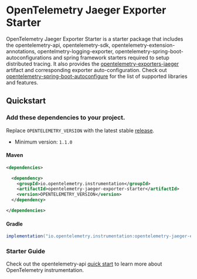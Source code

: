 # OpenTelemetry Jaeger Exporter Starter

OpenTelemetry Jaeger Exporter Starter is a starter package that includes the opentelemetry-api, opentelemetry-sdk, opentelemetry-extension-annotations, opentelmetry-logging-exporter, opentelemetry-spring-boot-autoconfigurations and spring framework starters required to setup distributed tracing. It also provides the [opentelemetry-exporters-jaeger](https://github.com/open-telemetry/opentelemetry-java/tree/main/exporters/jaeger) artifact and corresponding exporter auto-configuration.  Check out [opentelemetry-spring-boot-autoconfigure](../../spring-boot-autoconfigure/README.md#features) for the list of supported libraries and features.

## Quickstart

### Add these dependencies to your project.

Replace `OPENTELEMETRY_VERSION` with the latest stable [release](https://search.maven.org/search?q=g:io.opentelemetry).
 - Minimum version: `1.1.0`


#### Maven

```xml
<dependencies>

  <dependency>
    <groupId>io.opentelemetry.instrumentation</groupId>
    <artifactId>opentelemetry-jaeger-exporter-starter</artifactId>
    <version>OPENTELEMETRY_VERSION</version>
  </dependency>

</dependencies>
```

#### Gradle

```groovy
implementation("io.opentelemetry.instrumentation:opentelemetry-jaeger-exporter-starter:OPENTELEMETRY_VERSION")
```

### Starter Guide

Check out the opentelemetry-api [quick start](https://github.com/open-telemetry/opentelemetry-java/blob/main/QUICKSTART.md) to learn more about OpenTelemetry instrumentation.
